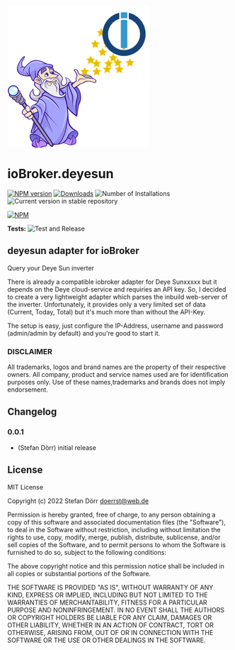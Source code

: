 ![Logo](admin/deyesun.png)

# ioBroker.deyesun

[![NPM version](https://img.shields.io/npm/v/iobroker.deyesun.svg)](https://www.npmjs.com/package/iobroker.deyesun)
[![Downloads](https://img.shields.io/npm/dm/iobroker.deyesun.svg)](https://www.npmjs.com/package/iobroker.deyesun)
![Number of Installations](https://iobroker.live/badges/deyesun-installed.svg)
![Current version in stable repository](https://iobroker.live/badges/deyesun-stable.svg)

[![NPM](https://nodei.co/npm/iobroker.deyesun.png?downloads=true)](https://nodei.co/npm/iobroker.deyesun/)

**Tests:** ![Test and Release](https://github.com/DoerrSt/ioBroker.deyesun/workflows/Test%20and%20Release/badge.svg)

## deyesun adapter for ioBroker

Query your Deye Sun inverter

There is already a compatible iobroker adapter for Deye Sunxxxxx but it depends on the Deye cloud-service and requiries an API key. So, I decided to create a very lightweight adapter which parses the inbuild web-server of the inverter. Unfortunately, it provides only a very limited set of data (Current, Today, Total) but it's much more than without the API-Key.

The setup is easy, just configure the IP-Address, username and password (admin/admin by default) and you're good to start it.

### DISCLAIMER

All trademarks, logos and brand names are the property of their respective owners. All company, product and service names used are for identification purposes only. Use of these names,trademarks and brands does not imply endorsement.

## Changelog

### 0.0.1

-   (Stefan Dörr) initial release

## License

MIT License

Copyright (c) 2022 Stefan Dörr <doerrst@web.de>

Permission is hereby granted, free of charge, to any person obtaining a copy
of this software and associated documentation files (the "Software"), to deal
in the Software without restriction, including without limitation the rights
to use, copy, modify, merge, publish, distribute, sublicense, and/or sell
copies of the Software, and to permit persons to whom the Software is
furnished to do so, subject to the following conditions:

The above copyright notice and this permission notice shall be included in all
copies or substantial portions of the Software.

THE SOFTWARE IS PROVIDED "AS IS", WITHOUT WARRANTY OF ANY KIND, EXPRESS OR
IMPLIED, INCLUDING BUT NOT LIMITED TO THE WARRANTIES OF MERCHANTABILITY,
FITNESS FOR A PARTICULAR PURPOSE AND NONINFRINGEMENT. IN NO EVENT SHALL THE
AUTHORS OR COPYRIGHT HOLDERS BE LIABLE FOR ANY CLAIM, DAMAGES OR OTHER
LIABILITY, WHETHER IN AN ACTION OF CONTRACT, TORT OR OTHERWISE, ARISING FROM,
OUT OF OR IN CONNECTION WITH THE SOFTWARE OR THE USE OR OTHER DEALINGS IN THE
SOFTWARE.
